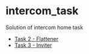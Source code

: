 # intercom_task

Solution of intercom home task

* [Task 2 - Flattener](/task_1)
* [Task 3 - Inviter](/task_2)
